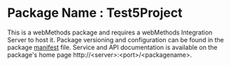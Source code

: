 # Package Name : Test5Project
This is a webMethods package and requires a webMethods Integration Server to host it. Package versioning and configuration can be found in the package [manifest](./Test5Project/manifest.v3) file. Service and API documentation is available on the package's home page http://&lt;server&gt;:&lt;port&gt;/&lt;packagename>.